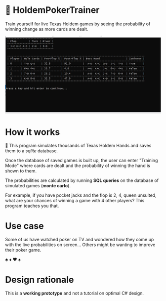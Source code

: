 # :slot_machine: HoldemPokerTrainer 
Train yourself for live Texas Holdem games by seeing the probability of winning change as more cards are dealt.

![what poker training mode looks like](screenshots/screenshot_poker%20training%20mode_3.JPG)

# How it works

:arrows_counterclockwise: This program simulates thousands of Texas Holdem Hands and saves them to a *sqlite* database.

Once the database of saved games is built up, the user can enter "Training Mode" where cards are dealt and the
probability of winning the hand is shown to them.

The probabilities are calculated by running **SQL queries** on the database of simulated games (**monte carlo**).

For example, if you have pocket jacks and the flop is 2, 4, queen unsuited, what are your chances
of winning a game with 4 other players? This program teaches you that.

# Use case
Some of us have watched poker on TV and wondered how they come up with the live probabilities on screen... Others might be wanting to improve their poker
game.

♣️ ♦️ ♥️ ♠️
# Design rationale
This is a **working prototype** and not a tutorial on optimal C# design.
